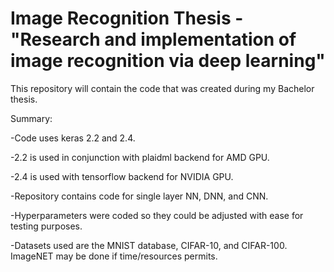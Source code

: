 # Image Recognition Thesis - "Research and implementation of image recognition via deep learning"

This repository will contain the code that was created during my Bachelor thesis.

Summary:

-Code uses keras 2.2 and 2.4.

-2.2 is used in conjunction with plaidml backend for AMD GPU.

-2.4 is used with tensorflow backend for NVIDIA GPU.

-Repository contains code for single layer NN, DNN, and CNN.

-Hyperparameters were coded so they could be adjusted with ease for testing purposes.

-Datasets used are the MNIST database, CIFAR-10, and CIFAR-100. ImageNET may be done if time/resources permits.


